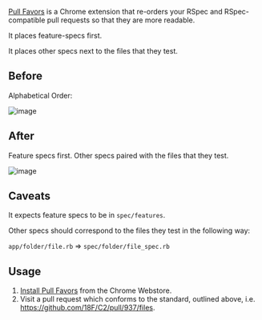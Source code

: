 [Pull Favors](https://chrome.google.com/webstore/detail/pull-favors/eekfnkibgmemnnbbmdglmjabjdfdjglj?hl=en) 
is a Chrome extension that re-orders your RSpec and RSpec-compatible pull requests so 
that they are more readable.

It places feature-specs first.

It places other specs next to the files that they test.

## Before

Alphabetical Order:

![image](https://cloud.githubusercontent.com/assets/1406554/13355568/0f6e4992-dc6f-11e5-96b9-36b21154402f.png)

## After

Feature specs first.
Other specs paired with the files that they test.

![image](https://cloud.githubusercontent.com/assets/1406554/13355539/e42b537e-dc6e-11e5-85d1-a4a0e9733ed6.png)


## Caveats

It expects feature specs to be in `spec/features`.

Other specs should correspond to the files they test in the following way:

`app/folder/file.rb` => `spec/folder/file_spec.rb`

Usage
----

1. [Install Pull Favors](https://chrome.google.com/webstore/detail/pull-favors/eekfnkibgmemnnbbmdglmjabjdfdjglj) from the Chrome Webstore.
2. Visit a pull request which conforms to the standard, outlined above,
   i.e. https://github.com/18F/C2/pull/937/files.

